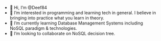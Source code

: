 - 👋 Hi, I’m @Deef84
- 👀 I’m interested in programming and learning tech in general. I believe in bringing into practice what you learn in theory.
- 🌱 I’m currently learning Database Management Systems including NoSQL paradigm & technologies.
- 💞️ I’m looking to collaborate on NoSQL decision tree.

<!---
Deef84/Deef84 is a ✨ special ✨ repository because its `README.md` (this file) appears on your GitHub profile.
You can click the Preview link to take a look at your changes.
--->
